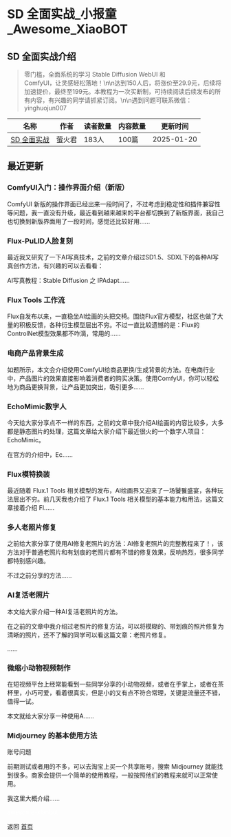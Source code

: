 # SD 全面实战_小报童_Awesome_XiaoBOT

## SD 全面实战介绍
> 零门槛，全面系统的学习 Stable Diffusion WebUI 和  
ComfyUI，让灵感轻松落地！\n\n达到150人后，将涨价至29.9元，后续将加速提价，最终至199元。本教程为一次买断制，可持续阅读后续发布的所有内容，有兴趣的同学请抓紧订阅。\n\n遇到问题可联系微信：yinghuojun007  
  


|名称|作者|读者数量|内容数量|更新时间|
|---|---|---|---|---|
|[SD 全面实战](https://xiaobot.net/p/dosdwebui?refer=0b133df9-27dc-423b-8101-639049001c13)|萤火君|183人|100篇|2025-01-20|

## 最近更新
### ComfyUI入门：操作界面介绍（新版）

ComfyUI
新版的操作界面已经出来一段时间了，不过考虑到稳定性和插件兼容性等问题，我一直没有升级，最近看到越来越来的平台都切换到了新版界面，我自己也切换到新版界面用了一段时间，感觉还比较好用......

### Flux-PuLID人脸复刻

最近我又研究了一下AI写真技术，之前的文章介绍过SD1.5、SDXL下的各种AI写真创作方法，有兴趣的可以去看看：

AI写真教程：Stable Diffusion 之 IPAdapt......

### Flux Tools 工作流

Flux自发布以来，一直稳坐AI绘画的头把交椅。围绕Flux官方模型，社区也做了大量的积极反馈，各种衍生模型层出不穷。不过一直比较遗憾的是：Flux的ControlNet模型效果都不咋滴，常用的......

### 电商产品背景生成

如题所示，本文会介绍使用ComfyUI给商品更换/生成背景的方法。在电商行业中，产品图片的效果直接影响着消费者的购买决策。使用ComfyUI，你可以轻松地为商品更换背景，让产品更加突出，吸引更多......

### EchoMimic数字人

今天给大家分享点不一样的东西，之前的文章中我介绍AI绘画的内容比较多，大多都是静态图片的处理，这篇文章给大家介绍下最近很火的一个数字人项目：EchoMimic。

在官方的介绍中，Ec......

### Flux模特换装

最近随着 Flux.1 Tools 相关模型的发布，AI绘画界又迎来了一场饕餮盛宴，各种玩法层出不穷。前几天我也介绍了 Flux.1 Tools
相关模型的基本能力和用法，这篇文章接着介绍 Fl......

### 多人老照片修复

之前给大家分享了使用AI修复老照片的方法：AI修复老照片的完整教程来了！，该方法对于普通老照片和有划痕的老照片都有不错的修复效果，反响热烈，很多同学都特别感兴趣。

不过之前分享的方法......

### AI复活老照片

本文给大家介绍一种AI复活老照片的方法。

在之前的文章中我介绍过老照片的修复方法，可以将模糊的、带划痕的照片修复为清晰的照片，还不了解的同学可以看这篇文章：老照片修复。

......

### 微缩小动物视频制作

在短视频平台上经常能看到一些同学分享的小动物视频，或者在手掌上，或者在茶杯里，小巧可爱，看着很真实，但是小的又有点不符合常理，关键是流量还不错，值得一试。

本文就给大家分享一种使用A......

### Midjourney 的基本使用方法

账号问题

前期测试或者用的不多，可以去淘宝上买一个共享账号，搜索 Midjourney
就能找到很多。商家会提供一个简单的使用教程，一般按照他们的教程来就可以正常使用。

我这里大概介绍......


<a href="https://github.com/Reno9527/awesome-xiaobot" style="color: white; text-decoration: none;">awesome-xiaobot</a>

返回 [首页](../README.md)

